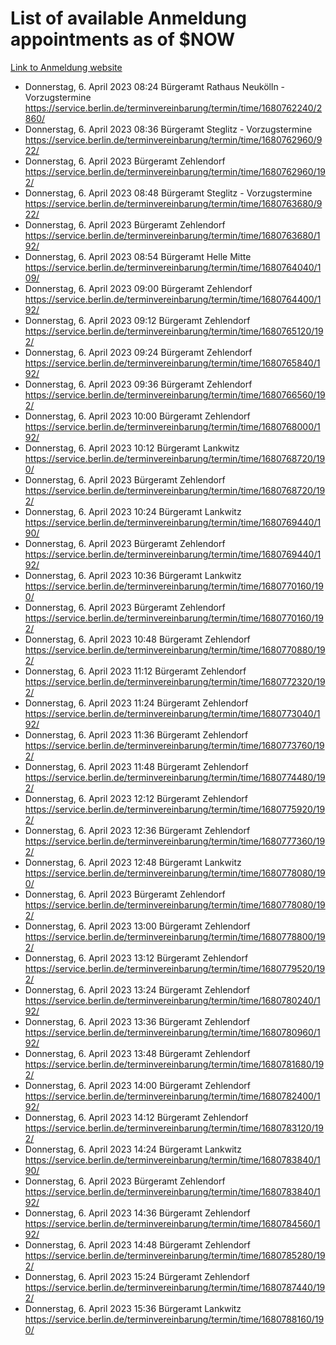 # List of available Anmeldung appointments as of $NOW
[Link to Anmeldung website](https://service.berlin.de/terminvereinbarung/termin/tag.php?termin=1&anliegen[]=120686&dienstleisterlist=122210,122217,327316,122219,327312,122227,327314,122231,327346,122243,327348,122254,122252,329742,122260,329745,122262,329748,122271,327278,122273,327274,122277,327276,330436,122280,327294,122282,327290,122284,327292,122291,327270,122285,327266,122286,327264,122296,327268,150230,329760,122297,327286,122294,327284,122312,329763,122314,329775,122304,327330,122311,327334,122309,327332,317869,122281,327352,122279,329772,122283,122276,327324,122274,327326,122267,329766,122246,327318,122251,327320,122257,327322,122208,327298,122226,327300&herkunft=http%3A%2F%2Fservice.berlin.de%2Fdienstleistung%2F120686%2F)
- Donnerstag, 6. April 2023 08:24 Bürgeramt Rathaus Neukölln - Vorzugstermine https://service.berlin.de/terminvereinbarung/termin/time/1680762240/2860/
- Donnerstag, 6. April 2023 08:36 Bürgeramt Steglitz - Vorzugstermine https://service.berlin.de/terminvereinbarung/termin/time/1680762960/922/
- Donnerstag, 6. April 2023  Bürgeramt Zehlendorf https://service.berlin.de/terminvereinbarung/termin/time/1680762960/192/
- Donnerstag, 6. April 2023 08:48 Bürgeramt Steglitz - Vorzugstermine https://service.berlin.de/terminvereinbarung/termin/time/1680763680/922/
- Donnerstag, 6. April 2023  Bürgeramt Zehlendorf https://service.berlin.de/terminvereinbarung/termin/time/1680763680/192/
- Donnerstag, 6. April 2023 08:54 Bürgeramt Helle Mitte https://service.berlin.de/terminvereinbarung/termin/time/1680764040/109/
- Donnerstag, 6. April 2023 09:00 Bürgeramt Zehlendorf https://service.berlin.de/terminvereinbarung/termin/time/1680764400/192/
- Donnerstag, 6. April 2023 09:12 Bürgeramt Zehlendorf https://service.berlin.de/terminvereinbarung/termin/time/1680765120/192/
- Donnerstag, 6. April 2023 09:24 Bürgeramt Zehlendorf https://service.berlin.de/terminvereinbarung/termin/time/1680765840/192/
- Donnerstag, 6. April 2023 09:36 Bürgeramt Zehlendorf https://service.berlin.de/terminvereinbarung/termin/time/1680766560/192/
- Donnerstag, 6. April 2023 10:00 Bürgeramt Zehlendorf https://service.berlin.de/terminvereinbarung/termin/time/1680768000/192/
- Donnerstag, 6. April 2023 10:12 Bürgeramt Lankwitz https://service.berlin.de/terminvereinbarung/termin/time/1680768720/190/
- Donnerstag, 6. April 2023  Bürgeramt Zehlendorf https://service.berlin.de/terminvereinbarung/termin/time/1680768720/192/
- Donnerstag, 6. April 2023 10:24 Bürgeramt Lankwitz https://service.berlin.de/terminvereinbarung/termin/time/1680769440/190/
- Donnerstag, 6. April 2023  Bürgeramt Zehlendorf https://service.berlin.de/terminvereinbarung/termin/time/1680769440/192/
- Donnerstag, 6. April 2023 10:36 Bürgeramt Lankwitz https://service.berlin.de/terminvereinbarung/termin/time/1680770160/190/
- Donnerstag, 6. April 2023  Bürgeramt Zehlendorf https://service.berlin.de/terminvereinbarung/termin/time/1680770160/192/
- Donnerstag, 6. April 2023 10:48 Bürgeramt Zehlendorf https://service.berlin.de/terminvereinbarung/termin/time/1680770880/192/
- Donnerstag, 6. April 2023 11:12 Bürgeramt Zehlendorf https://service.berlin.de/terminvereinbarung/termin/time/1680772320/192/
- Donnerstag, 6. April 2023 11:24 Bürgeramt Zehlendorf https://service.berlin.de/terminvereinbarung/termin/time/1680773040/192/
- Donnerstag, 6. April 2023 11:36 Bürgeramt Zehlendorf https://service.berlin.de/terminvereinbarung/termin/time/1680773760/192/
- Donnerstag, 6. April 2023 11:48 Bürgeramt Zehlendorf https://service.berlin.de/terminvereinbarung/termin/time/1680774480/192/
- Donnerstag, 6. April 2023 12:12 Bürgeramt Zehlendorf https://service.berlin.de/terminvereinbarung/termin/time/1680775920/192/
- Donnerstag, 6. April 2023 12:36 Bürgeramt Zehlendorf https://service.berlin.de/terminvereinbarung/termin/time/1680777360/192/
- Donnerstag, 6. April 2023 12:48 Bürgeramt Lankwitz https://service.berlin.de/terminvereinbarung/termin/time/1680778080/190/
- Donnerstag, 6. April 2023  Bürgeramt Zehlendorf https://service.berlin.de/terminvereinbarung/termin/time/1680778080/192/
- Donnerstag, 6. April 2023 13:00 Bürgeramt Zehlendorf https://service.berlin.de/terminvereinbarung/termin/time/1680778800/192/
- Donnerstag, 6. April 2023 13:12 Bürgeramt Zehlendorf https://service.berlin.de/terminvereinbarung/termin/time/1680779520/192/
- Donnerstag, 6. April 2023 13:24 Bürgeramt Zehlendorf https://service.berlin.de/terminvereinbarung/termin/time/1680780240/192/
- Donnerstag, 6. April 2023 13:36 Bürgeramt Zehlendorf https://service.berlin.de/terminvereinbarung/termin/time/1680780960/192/
- Donnerstag, 6. April 2023 13:48 Bürgeramt Zehlendorf https://service.berlin.de/terminvereinbarung/termin/time/1680781680/192/
- Donnerstag, 6. April 2023 14:00 Bürgeramt Zehlendorf https://service.berlin.de/terminvereinbarung/termin/time/1680782400/192/
- Donnerstag, 6. April 2023 14:12 Bürgeramt Zehlendorf https://service.berlin.de/terminvereinbarung/termin/time/1680783120/192/
- Donnerstag, 6. April 2023 14:24 Bürgeramt Lankwitz https://service.berlin.de/terminvereinbarung/termin/time/1680783840/190/
- Donnerstag, 6. April 2023  Bürgeramt Zehlendorf https://service.berlin.de/terminvereinbarung/termin/time/1680783840/192/
- Donnerstag, 6. April 2023 14:36 Bürgeramt Zehlendorf https://service.berlin.de/terminvereinbarung/termin/time/1680784560/192/
- Donnerstag, 6. April 2023 14:48 Bürgeramt Zehlendorf https://service.berlin.de/terminvereinbarung/termin/time/1680785280/192/
- Donnerstag, 6. April 2023 15:24 Bürgeramt Zehlendorf https://service.berlin.de/terminvereinbarung/termin/time/1680787440/192/
- Donnerstag, 6. April 2023 15:36 Bürgeramt Lankwitz https://service.berlin.de/terminvereinbarung/termin/time/1680788160/190/
